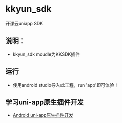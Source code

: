 # kkyun_sdk
开课云uniapp SDK

## 说明：
 + kkyun_sdk moudle为KKSDK插件
## 运行
 + 使用android studio导入此工程，run 'app'即可体验！
## 学习uni-app原生插件开发
 + [Android uni-app原生插件开发](https://ask.dcloud.net.cn/article/35416)


	
